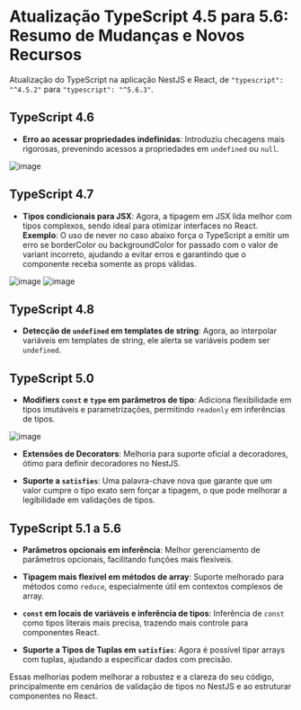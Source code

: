 # Atualização TypeScript 4.5 para 5.6: Resumo de Mudanças e Novos Recursos

  

Atualização do TypeScript na aplicação NestJS e React, de `"typescript": "^4.5.2"` para `"typescript": "^5.6.3"`.

  

## TypeScript 4.6

  

-  **Erro ao acessar propriedades indefinidas**: Introduziu checagens mais rigorosas, prevenindo acessos a propriedades em `undefined` ou `null`.

![image](https://github.com/user-attachments/assets/6db3c7cd-9c36-4a0b-8b40-ca7456c2fed3)


## TypeScript 4.7

  

-  **Tipos condicionais para JSX**: Agora, a tipagem em JSX lida melhor com tipos complexos, sendo ideal para otimizar interfaces no React. **Exemplo**: O uso de never no caso abaixo força o TypeScript a emitir um erro se borderColor ou backgroundColor for passado com o valor de variant incorreto, ajudando a evitar erros e garantindo que o componente receba somente as props válidas.









![image](https://github.com/user-attachments/assets/22039e13-b2ab-419c-ba2e-4d0b228e21d4)
![image](https://github.com/user-attachments/assets/4c90fd49-ae9c-47c6-aa97-5c99d5fb1f76)



  

## TypeScript 4.8

  

-  **Detecção de `undefined` em templates de string**: Agora, ao interpolar variáveis em templates de string, ele alerta se variáveis podem ser `undefined`.

  

## TypeScript 5.0

  

-  **Modifiers `const` e `type` em parâmetros de tipo**: Adiciona flexibilidade em tipos imutáveis e parametrizações, permitindo `readonly` em inferências de tipos.
  
![image](https://github.com/user-attachments/assets/b975a935-966a-422c-83b0-d85ce637ed72)


-  **Extensões de Decorators**: Melhoria para suporte oficial a decoradores, ótimo para definir decoradores no NestJS.

-  **Suporte a `satisfies`**: Uma palavra-chave nova que garante que um valor cumpre o tipo exato sem forçar a tipagem, o que pode melhorar a legibilidade em validações de tipos.

  

## TypeScript 5.1 a 5.6

  

-  **Parâmetros opcionais em inferência**: Melhor gerenciamento de parâmetros opcionais, facilitando funções mais flexíveis.

-  **Tipagem mais flexível em métodos de array**: Suporte melhorado para métodos como `reduce`, especialmente útil em contextos complexos de array.

-  **`const` em locais de variáveis e inferência de tipos**: Inferência de `const` como tipos literais mais precisa, trazendo mais controle para componentes React.

-  **Suporte a Tipos de Tuplas em `satisfies`**: Agora é possível tipar arrays com tuplas, ajudando a especificar dados com precisão.

  

Essas melhorias podem melhorar a robustez e a clareza do seu código, principalmente em cenários de validação de tipos no NestJS e ao estruturar componentes no React.
